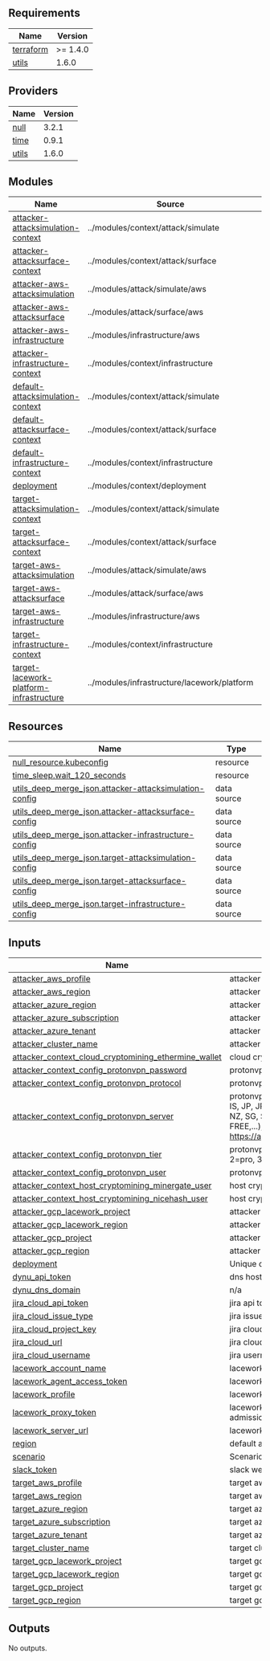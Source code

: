 <!-- BEGIN_TF_DOCS -->
## Requirements 

| Name | Version |
|------|---------|
| <a name="requirement_terraform"></a> [terraform](#requirement\_terraform) | >= 1.4.0 |
| <a name="requirement_utils"></a> [utils](#requirement\_utils) | 1.6.0 |

## Providers

| Name | Version |
|------|---------|
| <a name="provider_null"></a> [null](#provider\_null) | 3.2.1 |
| <a name="provider_time"></a> [time](#provider\_time) | 0.9.1 |
| <a name="provider_utils"></a> [utils](#provider\_utils) | 1.6.0 |

## Modules

| Name | Source | Version |
|------|--------|---------|
| <a name="module_attacker-attacksimulation-context"></a> [attacker-attacksimulation-context](#module\_attacker-attacksimulation-context) | ../modules/context/attack/simulate | n/a |
| <a name="module_attacker-attacksurface-context"></a> [attacker-attacksurface-context](#module\_attacker-attacksurface-context) | ../modules/context/attack/surface | n/a |
| <a name="module_attacker-aws-attacksimulation"></a> [attacker-aws-attacksimulation](#module\_attacker-aws-attacksimulation) | ../modules/attack/simulate/aws | n/a |
| <a name="module_attacker-aws-attacksurface"></a> [attacker-aws-attacksurface](#module\_attacker-aws-attacksurface) | ../modules/attack/surface/aws | n/a |
| <a name="module_attacker-aws-infrastructure"></a> [attacker-aws-infrastructure](#module\_attacker-aws-infrastructure) | ../modules/infrastructure/aws | n/a |
| <a name="module_attacker-infrastructure-context"></a> [attacker-infrastructure-context](#module\_attacker-infrastructure-context) | ../modules/context/infrastructure | n/a |
| <a name="module_default-attacksimulation-context"></a> [default-attacksimulation-context](#module\_default-attacksimulation-context) | ../modules/context/attack/simulate | n/a |
| <a name="module_default-attacksurface-context"></a> [default-attacksurface-context](#module\_default-attacksurface-context) | ../modules/context/attack/surface | n/a |
| <a name="module_default-infrastructure-context"></a> [default-infrastructure-context](#module\_default-infrastructure-context) | ../modules/context/infrastructure | n/a |
| <a name="module_deployment"></a> [deployment](#module\_deployment) | ../modules/context/deployment | n/a |
| <a name="module_target-attacksimulation-context"></a> [target-attacksimulation-context](#module\_target-attacksimulation-context) | ../modules/context/attack/simulate | n/a |
| <a name="module_target-attacksurface-context"></a> [target-attacksurface-context](#module\_target-attacksurface-context) | ../modules/context/attack/surface | n/a |
| <a name="module_target-aws-attacksimulation"></a> [target-aws-attacksimulation](#module\_target-aws-attacksimulation) | ../modules/attack/simulate/aws | n/a |
| <a name="module_target-aws-attacksurface"></a> [target-aws-attacksurface](#module\_target-aws-attacksurface) | ../modules/attack/surface/aws | n/a |
| <a name="module_target-aws-infrastructure"></a> [target-aws-infrastructure](#module\_target-aws-infrastructure) | ../modules/infrastructure/aws | n/a |
| <a name="module_target-infrastructure-context"></a> [target-infrastructure-context](#module\_target-infrastructure-context) | ../modules/context/infrastructure | n/a |
| <a name="module_target-lacework-platform-infrastructure"></a> [target-lacework-platform-infrastructure](#module\_target-lacework-platform-infrastructure) | ../modules/infrastructure/lacework/platform | n/a |

## Resources

| Name | Type |
|------|------|
| [null_resource.kubeconfig](https://registry.terraform.io/providers/hashicorp/null/latest/docs/resources/resource) | resource |
| [time_sleep.wait_120_seconds](https://registry.terraform.io/providers/hashicorp/time/latest/docs/resources/sleep) | resource |
| [utils_deep_merge_json.attacker-attacksimulation-config](https://registry.terraform.io/providers/cloudposse/utils/1.6.0/docs/data-sources/deep_merge_json) | data source |
| [utils_deep_merge_json.attacker-attacksurface-config](https://registry.terraform.io/providers/cloudposse/utils/1.6.0/docs/data-sources/deep_merge_json) | data source |
| [utils_deep_merge_json.attacker-infrastructure-config](https://registry.terraform.io/providers/cloudposse/utils/1.6.0/docs/data-sources/deep_merge_json) | data source |
| [utils_deep_merge_json.target-attacksimulation-config](https://registry.terraform.io/providers/cloudposse/utils/1.6.0/docs/data-sources/deep_merge_json) | data source |
| [utils_deep_merge_json.target-attacksurface-config](https://registry.terraform.io/providers/cloudposse/utils/1.6.0/docs/data-sources/deep_merge_json) | data source |
| [utils_deep_merge_json.target-infrastructure-config](https://registry.terraform.io/providers/cloudposse/utils/1.6.0/docs/data-sources/deep_merge_json) | data source |

## Inputs

| Name | Description | Type | Default | Required |
|------|-------------|------|---------|:--------:|
| <a name="input_attacker_aws_profile"></a> [attacker\_aws\_profile](#input\_attacker\_aws\_profile) | attacker aws profile | `string` | `null` | no |
| <a name="input_attacker_aws_region"></a> [attacker\_aws\_region](#input\_attacker\_aws\_region) | attacker aws region | `string` | `"us-east-1"` | no |
| <a name="input_attacker_azure_region"></a> [attacker\_azure\_region](#input\_attacker\_azure\_region) | attacker azure region | `string` | `"West US 2"` | no |
| <a name="input_attacker_azure_subscription"></a> [attacker\_azure\_subscription](#input\_attacker\_azure\_subscription) | attacker azure subscription | `string` | `null` | no |
| <a name="input_attacker_azure_tenant"></a> [attacker\_azure\_tenant](#input\_attacker\_azure\_tenant) | attacker azure tenant | `string` | `null` | no |
| <a name="input_attacker_cluster_name"></a> [attacker\_cluster\_name](#input\_attacker\_cluster\_name) | attacker cluster name | `string` | `"attacker-cluster"` | no |
| <a name="input_attacker_context_cloud_cryptomining_ethermine_wallet"></a> [attacker\_context\_cloud\_cryptomining\_ethermine\_wallet](#input\_attacker\_context\_cloud\_cryptomining\_ethermine\_wallet) | cloud cryptomining ethermine wallet | `string` | `""` | no |
| <a name="input_attacker_context_config_protonvpn_password"></a> [attacker\_context\_config\_protonvpn\_password](#input\_attacker\_context\_config\_protonvpn\_password) | protonvpn password | `string` | `""` | no |
| <a name="input_attacker_context_config_protonvpn_protocol"></a> [attacker\_context\_config\_protonvpn\_protocol](#input\_attacker\_context\_config\_protonvpn\_protocol) | protonvpn protocol | `string` | `"udp"` | no |
| <a name="input_attacker_context_config_protonvpn_server"></a> [attacker\_context\_config\_protonvpn\_server](#input\_attacker\_context\_config\_protonvpn\_server) | protonvpn server (RANDOM, AU, CR, IS, JP, JP-FREE, LV, NL, NL-FREE, NZ, SG, SK, US, US-NJ, US-FREE,...); see https://api.protonmail.ch/vpn/logicals | `string` | `"RANDOM"` | no |
| <a name="input_attacker_context_config_protonvpn_tier"></a> [attacker\_context\_config\_protonvpn\_tier](#input\_attacker\_context\_config\_protonvpn\_tier) | protonvpn tier (0=free, 1=basic, 2=pro, 3=visionary) | `number` | `0` | no |
| <a name="input_attacker_context_config_protonvpn_user"></a> [attacker\_context\_config\_protonvpn\_user](#input\_attacker\_context\_config\_protonvpn\_user) | protonvpn user | `string` | `""` | no |
| <a name="input_attacker_context_host_cryptomining_minergate_user"></a> [attacker\_context\_host\_cryptomining\_minergate\_user](#input\_attacker\_context\_host\_cryptomining\_minergate\_user) | host cryptomining user | `string` | `""` | no |
| <a name="input_attacker_context_host_cryptomining_nicehash_user"></a> [attacker\_context\_host\_cryptomining\_nicehash\_user](#input\_attacker\_context\_host\_cryptomining\_nicehash\_user) | host cryptomining user | `string` | `""` | no |
| <a name="input_attacker_gcp_lacework_project"></a> [attacker\_gcp\_lacework\_project](#input\_attacker\_gcp\_lacework\_project) | attacker gcp lacework profile | `string` | `null` | no |
| <a name="input_attacker_gcp_lacework_region"></a> [attacker\_gcp\_lacework\_region](#input\_attacker\_gcp\_lacework\_region) | attacker gcp lacework region | `string` | `"us-central1"` | no |
| <a name="input_attacker_gcp_project"></a> [attacker\_gcp\_project](#input\_attacker\_gcp\_project) | attacker gcp project | `string` | `null` | no |
| <a name="input_attacker_gcp_region"></a> [attacker\_gcp\_region](#input\_attacker\_gcp\_region) | attacker gcp region | `string` | `"us-central1"` | no |
| <a name="input_deployment"></a> [deployment](#input\_deployment) | Unique deployment id | `string` | `"00000001"` | no |
| <a name="input_dynu_api_key"></a> [dynu\_api\_token](#input\_dynu\_api\_token) | dns hostname provisioning api key | `string` | `""` | no |
| <a name="input_dynu_dns_domain"></a> [dynu\_dns\_domain](#input\_dynu\_dns\_domain) | n/a | `string` | `""` | no |
| <a name="input_jira_cloud_api_token"></a> [jira\_cloud\_api\_token](#input\_jira\_cloud\_api\_token) | jira api token | `string` | `""` | no |
| <a name="input_jira_cloud_issue_type"></a> [jira\_cloud\_issue\_type](#input\_jira\_cloud\_issue\_type) | jira issue type | `string` | `""` | no |
| <a name="input_jira_cloud_project_key"></a> [jira\_cloud\_project\_key](#input\_jira\_cloud\_project\_key) | jira cloud project key | `string` | `""` | no |
| <a name="input_jira_cloud_url"></a> [jira\_cloud\_url](#input\_jira\_cloud\_url) | jira cloud url | `string` | `""` | no |
| <a name="input_jira_cloud_username"></a> [jira\_cloud\_username](#input\_jira\_cloud\_username) | jira username | `string` | `""` | no |
| <a name="input_lacework_account_name"></a> [lacework\_account\_name](#input\_lacework\_account\_name) | lacework account name | `string` | n/a | yes |
| <a name="input_lacework_agent_access_token"></a> [lacework\_agent\_access\_token](#input\_lacework\_agent\_access\_token) | lacework agent token | `string` | `null` | no |
| <a name="input_lacework_profile"></a> [lacework\_profile](#input\_lacework\_profile) | lacework account profile name | `string` | n/a | yes |
| <a name="input_lacework_proxy_token"></a> [lacework\_proxy\_token](#input\_lacework\_proxy\_token) | lacework proxy token used by the admissions controller | `string` | `null` | no |
| <a name="input_lacework_server_url"></a> [lacework\_server\_url](#input\_lacework\_server\_url) | lacework server url | `string` | `"https://agent.lacework.net"` | no |
| <a name="input_region"></a> [region](#input\_region) | default aws region | `string` | `"us-east-1"` | no |
| <a name="input_scenario"></a> [scenario](#input\_scenario) | Scenario directory name | `string` | `"simple"` | no |
| <a name="input_slack_token"></a> [slack\_token](#input\_slack\_token) | slack webhook for critical alerts | `string` | `"false"` | no |
| <a name="input_target_aws_profile"></a> [target\_aws\_profile](#input\_target\_aws\_profile) | target aws profile | `string` | `null` | no |
| <a name="input_target_aws_region"></a> [target\_aws\_region](#input\_target\_aws\_region) | target aws region | `string` | `"us-east-1"` | no |
| <a name="input_target_azure_region"></a> [target\_azure\_region](#input\_target\_azure\_region) | target azure region | `string` | `"West US 2"` | no |
| <a name="input_target_azure_subscription"></a> [target\_azure\_subscription](#input\_target\_azure\_subscription) | target azure subscription | `string` | `null` | no |
| <a name="input_target_azure_tenant"></a> [target\_azure\_tenant](#input\_target\_azure\_tenant) | target azure tenant | `string` | `null` | no |
| <a name="input_target_cluster_name"></a> [target\_cluster\_name](#input\_target\_cluster\_name) | target cluster name | `string` | `"target-cluster"` | no |
| <a name="input_target_gcp_lacework_project"></a> [target\_gcp\_lacework\_project](#input\_target\_gcp\_lacework\_project) | target gcp lacework profile | `string` | `null` | no |
| <a name="input_target_gcp_lacework_region"></a> [target\_gcp\_lacework\_region](#input\_target\_gcp\_lacework\_region) | target gcp lacework region | `string` | `"us-central1"` | no |
| <a name="input_target_gcp_project"></a> [target\_gcp\_project](#input\_target\_gcp\_project) | target gcp profile | `string` | `null` | no |
| <a name="input_target_gcp_region"></a> [target\_gcp\_region](#input\_target\_gcp\_region) | target gcp region | `string` | `"us-central1"` | no |

## Outputs

No outputs.
<!-- END_TF_DOCS -->
